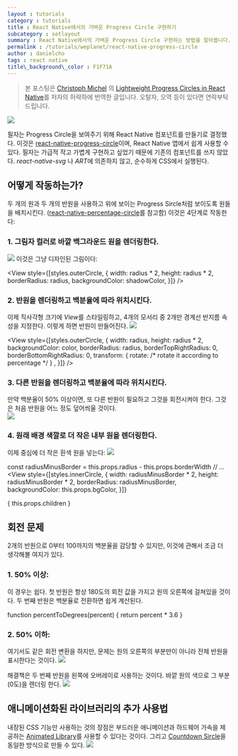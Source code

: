```yaml
---
layout : tutorials
category : tutorials
title : React Native에서의 가벼운 Progress Circle 구현하기
subcategory : setlayout
summary : React Native에서의 가벼운 Progress Circle 구현하는 방법을 알아봅니다.
permalink : /tutorials/weplanet/react-native-progress-circle
author : danielcho
tags : react native
title\_background\_color : F1F71A
---
```


> 본 포스팅은 [Christoph Michel][1] 의 [Lightweight Progress Circles in React Native][2]를 저자의 허락하에 번역한 글입니다. 오탈자, 오역 등이 있다면 연락부탁드립니다.

![][image-1]

필자는 Progress Circle을 보여주기 위해 React Native 컴포넌트를 만들기로 결정했다. 이것은 [react-native-progress-circle][3]이며, React Native 앱에서 쉽게 사용할 수 있다. 필자는 가급적 작고 가볍게 구현하고 싶었기 때문에 기존의 컴포넌트를 쓰지 않았다. *react-native-svg* 나 *ART*에 의존하지 않고, 순수하게 CSS에서 실행된다.


## 어떻게 작동하는가?
두 개의 원과 두 개의  반원을 사용하고 위에 보이는 Progress Sircle처럼 보이도록 원들을 배치시킨다. ([react-native-percentage-circle][4]를 참고함) 이것은 4단계로 작동한다: 


### 1. 그림자 컬러로 바깥 백그라운드 원을 렌더링한다.
![][image-2]
이것은 그냥 디자인된 그림이다:

\<View
  style={[styles.outerCircle, {
width: radius \* 2,
height: radius \* 2,
borderRadius: radius,
backgroundColor: shadowColor,
  }]}
/\>

### 2. 반원을 렌더링하고 백분율에 따라 위치시킨다.
이제 직사각형 크기에 *View*를 스타일링하고, 4개의 모서리 중 2개만 경계선 반지름 속성을 지정한다. 이렇게 하면 반원이 만들어진다. 
![][image-3]

\<View
  style={[styles.outerCircle, {
width: radius,
height: radius \* 2,
backgroundColor: color,
borderRadius: radius,
borderTopRightRadius: 0,
borderBottomRightRadius: 0,
transform:  { rotate: /\* rotate it according to percentage \*/ } ,
  }]}
/\>

### 3. 다른 반원을 렌더링하고 백분율에 따라 위치시킨다.
만약 백분율이 50% 이상이면, 또 다른 반원이 필요하고 그것을 회전시켜야 한다. 그것은 처음 반원을 어느 정도 덮어씌울 것이다.  
![][image-4]

### 4. 원래 배경 색깔로 더 작은 내부 원을 렌더링한다.
이제 중심에 더 작은 흰색 원을 넣는다: 
![][image-5]

const radiusMinusBorder = this.props.radius - this.props.borderWidth
// ...
\<View
  style={[styles.innerCircle, {
width: radiusMinusBorder \* 2,
height: radiusMinusBorder \* 2,
borderRadius: radiusMinusBorder,
backgroundColor: this.props.bgColor,
  }]}
> 
  {
  this.props.children
  }
</View>

## 회전 문제
2개의 반원으로 0부터 100까지의 백분율을 감당할 수 있지만, 이것에 관해서 조금 더 생각해볼 여지가 있다. 

### 1. 50% 이상:
이 경우는 쉽다. 첫 반원은 항상 180도의 회전 값을 가지고 원의 오른쪽에 걸쳐있을 것이다. 두 번째 반원은 백분율로 전환하면 쉽게 계산된다. 

function percentToDegrees(percent) {
  return percent \* 3.6
}

### 2. 50% 이하:
여기서도 같은 회전 변환을 하지만, 문제는 원의 오른쪽의 부분만이 아니라 전체 반원을 표시한다는 것이다. 
![][image-6]

해결책은 두 번째 반원을 왼쪽에 오버레이로 사용하는 것이다. 바깥 원의 색으로 그 부분(0도)을 렌더링 한다. 
![][image-7]


## 애니메이션화된 라이브러리의 추가 사용법
내장된 CSS 기능만 사용하는 것의 장점은 부드러운 애니메이션과 하드웨어 가속을 제공하는 [Animated Library][5]를 사용할 수 있다는 것이다. 그리고 [Countdown Sircle][6]을 동일한 방식으로 만들 수 있다.
![][image-8]


[1]:	http://cmichel.io/
[2]:	http://cmichel.io/react-native-progress-circle/
[3]:	https://www.npmjs.com/package/react-native-progress-circle
[4]:	https://www.npmjs.com/package/react-native-percentage-circle
[5]:	https://facebook.github.io/react-native/docs/animated.html
[6]:	https://www.npmjs.com/package/react-native-countdown-circle

[image-1]:	http://cmichel.io/react-native-progress-circle/featured.png
[image-2]:	http://cmichel.io/react-native-progress-circle/bg.png
[image-3]:	http://cmichel.io/react-native-progress-circle/first-half-circle.png
[image-4]:	http://cmichel.io/react-native-progress-circle/second-half-circle.png
[image-5]:	http://cmichel.io/react-native-progress-circle/inner-circle.png
[image-6]:	http://cmichel.io/react-native-progress-circle/less-than-50-no-hc2.png
[image-7]:	http://cmichel.io/react-native-progress-circle/less-than-50.png
[image-8]:	http://cmichel.io/react-native-progress-circle/react-native-countdown-circle.gif